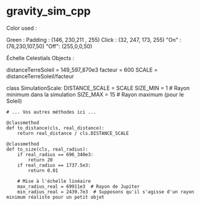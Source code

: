 # gravity_sim_cpp

Color used : 

Green : 
    Padding : (146, 230,211 , 255)
    Click : (32, 247, 173, 255)
    "On" : (76,230,107,50)
    "Off": (255,0,0,50)



Échelle Celestials Objects : 


distanceTerreSoleil = 149_597_870e3
facteur = 600
SCALE = distanceTerreSoleil/facteur


class SimulationScale:
    DISTANCE_SCALE = SCALE
    SIZE_MIN = 1  # Rayon minimum dans la simulation
    SIZE_MAX = 15  # Rayon maximum (pour le Soleil)

    # ... Vos autres méthodes ici ...

    @classmethod
    def to_distance(cls, real_distance):
        return real_distance / cls.DISTANCE_SCALE

    @classmethod
    def to_size(cls, real_radius):
        if real_radius == 696_340e3:
            return 20
        if real_radius == 1737.5e3:
            return 0.01
       
        # Mise à l'échelle linéaire
        max_radius_real = 69911e3  # Rayon de Jupiter
        min_radius_real = 2439.7e3  # Supposons qu'il s'agisse d'un rayon minimum réaliste pour un petit objet